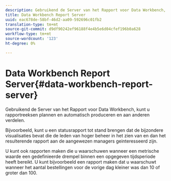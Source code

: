```yaml
---
description: Gebruikend de Server van het Rapport voor Data Workbench, kunt u rapportreeksen plannen en automatisch produceren en aan anderen verdelen.
title: Data Workbench Report Server
uuid: eac678de-58bf-46d2-aa09-592696c01fb2
translation-type: tm+mt
source-git-commit: d9df90242ef96188f4e4b5e6d04cfef196b0a628
workflow-type: tm+mt
source-wordcount: '123'
ht-degree: 0%

---
```



# Data Workbench Report Server{#data-workbench-report-server}

Gebruikend de Server van het Rapport voor Data Workbench, kunt u rapportreeksen plannen en automatisch produceren en aan anderen verdelen.

Bijvoorbeeld, kunt u een statusrapport tot stand brengen dat de bijzondere visualisaties bevat die de leden van hoger beheer in het zien van en dan het resulterende rapport aan de aangewezen managers geinteresseerd zijn.

U kunt ook rapporten maken die u waarschuwen wanneer een metrische waarde een gedefinieerde drempel binnen een opgegeven tijdsperiode heeft bereikt. U kunt bijvoorbeeld een rapport maken dat u waarschuwt wanneer het aantal bestellingen voor de vorige dag kleiner was dan 10 of groter dan 100.
